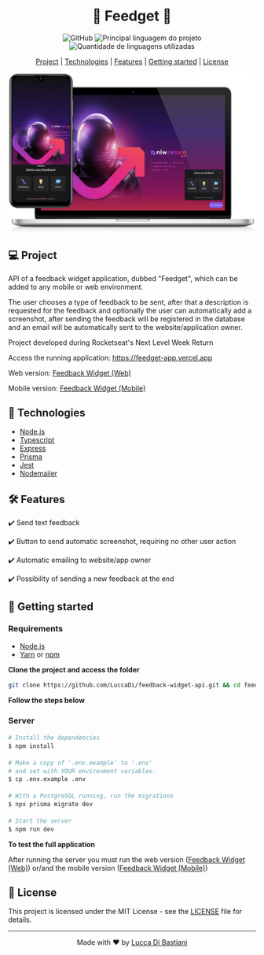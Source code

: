 <h1 align="center">🚀 Feedget 🚀</h1>

<p align="center">
  <img alt="GitHub" src="https://img.shields.io/github/license/LuccaDi/feedback-widget-api?color=%23831D1C">
  <img  alt="Principal linguagem do projeto"  src="https://img.shields.io/github/languages/top/LuccaDI/feedback-widget-api?color=%23831D1C">
  <img  alt="Quantidade de linguagens utilizadas"  src="https://img.shields.io/github/languages/count/LuccaDI/feedback-widget-api?color=%23831D1C">
</p>

<p align="center">
  <a href="#-project">Project</a> |
  <a href="#-technologies">Technologies</a> |
  <a href="#-features">Features</a> |
  <a href="#-getting-started">Getting started</a> |
  <a href="#-license">License</a>
</p>

<p style="display: flex" align="center">
    <img src=".github/feedback.png">
</p>

## 💻 Project

API of a feedback widget application, dubbed "Feedget", which can be added to any mobile or web environment.

The user chooses a type of feedback to be sent, after that a description is requested for the feedback and optionally the user can automatically add a screenshot, after sending the feedback will be registered in the database and an email will be automatically sent to the website/application owner.

Project developed during Rocketseat's Next Level Week Return

Access the running application: https://feedget-app.vercel.app

Web version: [Feedback Widget (Web)](https://github.com/LuccaDi/feedback-widget-web)

Mobile version: [Feedback Widget (Mobile)](https://github.com/LuccaDi/feedback-widget-mobile)


## 🚀 Technologies

- [Node.js](https://nodejs.org/en/)
- [Typescript](https://www.typescriptlang.org/)
- [Express](https://expressjs.com)
- [Prisma](https://www.prisma.io)
- [Jest](https://jestjs.io)
- [Nodemailer](https://nodemailer.com/about/)

## 🛠 Features 

✔️ Send text feedback
  
✔️ Button to send automatic screenshot, requiring no other user action

✔️ Automatic emailing to website/app owner

✔️ Possibility of sending a new feedback at the end

<!---
🛠️ Dark and light theme
🚧 Dashboard to track the feedbacks received
-->

## 🏁 Getting started

### Requirements

- [Node.js](https://nodejs.org/en/)
- [Yarn](https://classic.yarnpkg.com/) or [npm](https://www.npmjs.com/package/npm)


**Clone the project and access the folder**

```bash
git clone https://github.com/LuccaDi/feedback-widget-api.git && cd feedback-widget-api
```


**Follow the steps below**

### Server


```bash
# Install the dependencies
$ npm install

# Make a copy of '.env.example' to '.env'
# and set with YOUR environment variables.
$ cp .env.example .env

# With a PostgreSQL running, run the migrations
$ npx prisma migrate dev

# Start the server
$ npm run dev
```

**To test the full application**

After running the server you must run the web version ([Feedback Widget (Web)](https://github.com/LuccaDi/feedback-widget-web)) or/and the mobile version ([Feedback Widget (Mobile)](https://github.com/LuccaDi/feedback-widget-mobile))


## 📝 License

This project is licensed under the MIT License - see the [LICENSE](LICENSE) file for details.

---

<p align="center">
  Made with ❤️ by <a href="https://www.linkedin.com/in/luccadi/">Lucca Di Bastiani</a>
</p>
